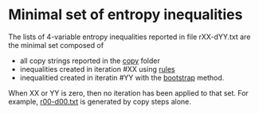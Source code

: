 Minimal set of entropy inequalities
===================================

The lists of 4-variable entropy inequalities reported in
file rXX-dYY.txt are the minimal set composed of

* all copy strings reported in the [copy](../copy) folder
* inequalities created in iteration \#XX using [rules](../rules)
* inequalitied created in iteratin \#YY with the [bootstrap](../drules)
method.

When XX or YY is zero, then no iteration has been applied to that set. For
example, [r00-d00.txt](r00-d00.txt) is generated by copy steps alone.


